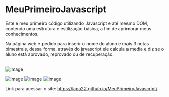 # MeuPrimeiroJavascript
Este é meu primeiro código utilizando Javascript e até mesmo DOM, contendo uma estrutura e estilização básica, a fim de aprimorar meus conhecimentos.

Na página web é pedido para inserir o nome do aluno e mais 3 notas bimestrais, dessa forma, através do javascript ele calcula a media e diz se o aluno está aprovado, reprovado ou de recuperação.
<br><br>

![image](https://github.com/lapa22/MeuPrimeiroJavascript/assets/141652519/bdadeab2-564f-4812-9538-867d3b8ea21f)

![image](https://github.com/lapa22/MeuPrimeiroJavascript/assets/141652519/59e70e74-d583-4cfd-b7f0-6fc08fd08e75)    ![image](https://github.com/lapa22/MeuPrimeiroJavascript/assets/141652519/68bedfb5-3b35-40bd-80ca-f8f9dec3222f)    ![image](https://github.com/lapa22/MeuPrimeiroJavascript/assets/141652519/3933c6fa-a978-4661-b127-476d22bf4715)


Link para acessar o site: https://lapa22.github.io/MeuPrimeiroJavascript/
